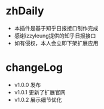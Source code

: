 # zhDaily
* 本插件是基于知乎日报接口制作完成
* 感谢izzyleung提供的知乎日报接口
* 如有侵权，本人会立即下架扩展应用

# changeLog
* v1.0.0 发布
* v1.0.1 更新了扩展官网
* v1.0.2 展示细节优化
